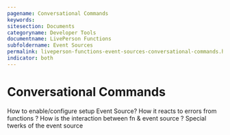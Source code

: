 ```yaml
---
pagename: Conversational Commands
keywords:
sitesection: Documents
categoryname: Developer Tools
documentname: LivePerson Functions
subfoldername: Event Sources
permalink: liveperson-functions-event-sources-conversational-commands.html
indicator: both
---
```


# Conversational Commands

How to enable/configure setup Event Source?
How it reacts to errors from functions ?
How is the interaction between fn & event source ?
Special twerks of the event source
